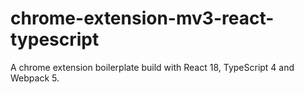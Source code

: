 # chrome-extension-mv3-react-typescript

A chrome extension boilerplate build with React 18, TypeScript 4 and Webpack 5.
